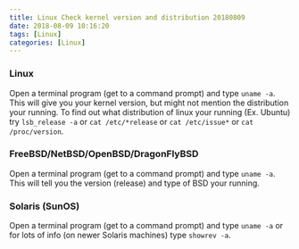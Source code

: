 ```yaml
---
title: Linux Check kernel version and distribution 20180809
date: 2018-08-09 10:16:20
tags: [Linux]
categories: [Linux]
---
```


### Linux 
Open a terminal program (get to a command prompt) and type `uname -a`. This will give you your kernel version, but might not mention the distribution your running. To find out what distribution of linux your running (Ex. Ubuntu) try `lsb_release -a` or `cat /etc/*release` or `cat /etc/issue*` or `cat /proc/version`.

### FreeBSD/NetBSD/OpenBSD/DragonFlyBSD
Open a terminal program (get to a command prompt) and type `uname -a`. This will tell you the version (release) and type of BSD your running.

### Solaris (SunOS)
Open a terminal program (get to a command prompt) and type `uname -a` or for lots of info (on newer Solaris machines) type `showrev -a`.